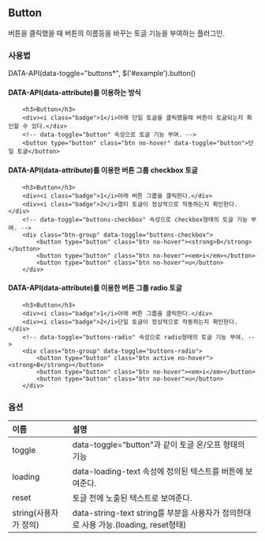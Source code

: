 <!--
layout: 'post'
section: 'Cornerstone Framework'
title: 'Button'
outline: '버튼을 클릭했을 때 버튼의 이름등을 바꾸는 토글 기능을 부여하는 플러그인. data-attribute를 이용하는 방식. data-attribute를 이용한 버튼 그룹 checkbox 토글. data-attribute를 이용한 버튼 그룹 radio 토글...'
date: '2012-11-16'
tagstr: 'widget'
order: '[4, 3, 2]'
thumbnail: '4.3.02.button.png'
-->

## Button
버튼을 클릭했을 때 버튼의 이름등을 바꾸는 토글 기능을 부여하는 플러그인.

### 사용법

DATA-API(data-toggle="buttons*", $('#example').button()

#### DATA-API(data-attribute)를 이용하는 방식

``` cm,{ "iframe-height" : "200px" }
    <h3>Button</h3>
    <div><i class="badge">1</i>아래 단일 토글을 클릭했을때 버튼이 토글되는지 확인할 수 있다.</div>
	<!-- data-toggle="button" 속성으로 토글 기능 부여. -->
	<button type="button" class="btn no-hover" data-toggle="button">단일 토글</button>
```

#### DATA-API(data-attribute)를 이용한 버튼 그룹 checkbox 토글

``` cm,{ "iframe-height" : "200px" }
    <h3>Button</h3>
    <div><i class="badge">1</i>아래 버튼 그룹을 클릭한다.</div>
    <div><i class="badge">2</i>멀티 토글이 정상적으로 작동하는지 확인한다.</div>
    <!-- data-toggle="buttons-checkbox" 속성으로 checkbox형태의 토글 기능 부여. -->
	<div class="btn-group" data-toggle="buttons-checkbox">
		<button type="button" class="btn no-hover"><strong>B</strong></button>
		<button type="button" class="btn no-hover"><em>i</em></button>
		<button type="button" class="btn no-hover">u</button>
	</div>
```

#### DATA-API(data-attribute)를 이용한 버튼 그룹 radio 토글

``` cm,{ "iframe-height" : "200px" }
    <h3>Button</h3>
    <div><i class="badge">1</i>아래 버튼 그룹을 클릭한다.</div>
    <div><i class="badge">2</i>단일 토글이 정상적으로 작동하는지 확인한다.</div>
	<!-- data-toggle="buttons-radio" 속성으로 radio형태의 토글 기능 부여. -->
	<div class="btn-group" data-toggle="buttons-radio">
		<button type="button" class="btn active no-hover"><strong>B</strong></button>
		<button type="button" class="btn no-hover"><em>i</em></button>
		<button type="button" class="btn no-hover">u</button>
	</div>
```

### 옵션

<table class="table table-bordered"><thead>
<tr>
<th class="fixed_table" align="left">이름</th>
<th align="left">설명</th>
</tr>
</thead><tbody>
<tr>
<td class="fixed_table" align="left">toggle</td>
<td align="left">data-toggle=“button"과 같이 토글 온/오프 형태의 기능</td>
</tr>
<tr>
<td class="fixed_table" align="left">loading</td>
<td align="left">data-loading-text 속성에 정의된 텍스트를 버튼에 보여준다.</td>
</tr>
<tr>
<td class="fixed_table" align="left">reset</td>
<td align="left">토글 전에 노출된 텍스트로 보여준다.</td>
</tr>
<tr>
<td class="fixed_table" align="left">string(사용자가 정의)</td>
<td align="left">data-string-text  string를 부분을 사용자가 정의한대로 사용 가능.(loading, reset형태)</td>
</tr>
</tbody></table>